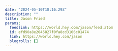 ```yaml
---
date: "2024-05-10T18:16:29Z"
description: ""
title: Jason Fried
params:
  feedlink: https://world.hey.com/jason/feed.atom
  id: efd90a8e2045827f0fa8cd3106c01474
  link: https://world.hey.com/jason
  blogrolls: []
---
```

